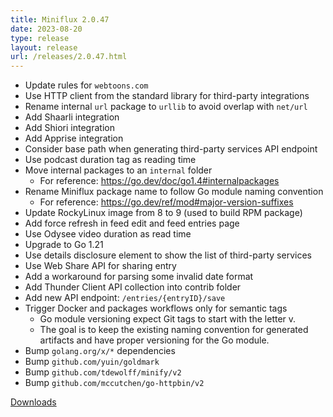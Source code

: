 ```yaml
---
title: Miniflux 2.0.47
date: 2023-08-20
type: release
layout: release
url: /releases/2.0.47.html
---
```


* Update rules for `webtoons.com`
* Use HTTP client from the standard library for third-party integrations
* Rename internal `url` package to `urllib` to avoid overlap with `net/url`
* Add Shaarli integration
* Add Shiori integration
* Add Apprise integration
* Consider base path when generating third-party services API endpoint
* Use podcast duration tag as reading time
* Move internal packages to an `internal` folder
    * For reference: <https://go.dev/doc/go1.4#internalpackages>
* Rename Miniflux package name to follow Go module naming convention
    * For reference: <https://go.dev/ref/mod#major-version-suffixes>
* Update RockyLinux image from 8 to 9 (used to build RPM package)
* Add force refresh in feed edit and feed entries page
* Use Odysee video duration as read time
* Upgrade to Go 1.21
* Use details disclosure element to show the list of third-party services
* Use Web Share API for sharing entry
* Add a workaround for parsing some invalid date format
* Add Thunder Client API collection into contrib folder
* Add new API endpoint: `/entries/{entryID}/save`
* Trigger Docker and packages workflows only for semantic tags
    * Go module versioning expect Git tags to start with the letter v.
    * The goal is to keep the existing naming convention for generated artifacts and 
    have proper versioning for the Go module.
* Bump `golang.org/x/*` dependencies
* Bump `github.com/yuin/goldmark`
* Bump `github.com/tdewolff/minify/v2`
* Bump `github.com/mccutchen/go-httpbin/v2`

[Downloads](https://github.com/miniflux/v2/releases/tag/2.0.47)
